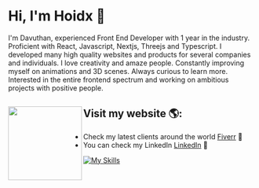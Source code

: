  # Hi, I'm Hoidx 👋 

I'm Davuthan, experienced Front End Developer with 1 year in the industry. Proficient with React, Javascript, Nextjs, Threejs and Typescript.
I developed many high quality websites and products for several companies and individuals. I love creativity and amaze people. Constantly improving myself on animations and 3D scenes. Always curious to learn more. Interested in the entire frontend spectrum and working on ambitious projects with positive people.

## Visit my website 🌎: <a target="_blank" href="https://www.hoidx.dev/"><img align="left" width="150" height="150" src="https://media.tenor.com/i_K3zWsgcG8AAAAi/hacker-pepe.gif"></a>
- Check my latest clients around the world <a href="https://www.fiverr.com/hoidxdev?up_rollout=true"> Fiverr</a> 🏓
- You can check my LinkedIn <a href="https://www.linkedin.com/in/monicampowell/">LinkedIn</a> 💼


[![My Skills](https://skillicons.dev/icons?i=react,next,tailwind,redux,bootstrap,mongodb,graphql,firebase,jest,figma&perline=10)](https://skillicons.dev)
